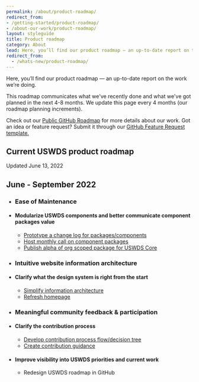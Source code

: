 ```yaml
---
permalink: /about/product-roadmap/
redirect_from:
- /getting-started/product-roadmap/
- /about-our-work/product-roadmap/
layout: styleguide
title: Product roadmap
category: About
lead: Here, you’ll find our product roadmap — an up-to-date report on the work we’re doing.
redirect_from:
  - /whats-new/product-roadmap/
---
```


Here, you’ll find our product roadmap — an up-to-date report on the work we’re doing.

This roadmap communicates what we've recently done and what we've got planned in the next 4-8 months. We update this page every 4 months (our roadmap planning increments). 

Check out our <a href="https://github.com/orgs/uswds/projects/8/views/1"> Public GitHub Roadmap</a> for more details about our work.
Got an idea or feature request? Submit it through our <a href="https://github.com/uswds/uswds/issues/new?assignees=&labels=type%3A+feature+request&template=feature_request.md&title="> GitHub Feature Request template.</a>

<!-- TODO: Make these into issues; add roadmap project board
You can also <a href="https://github.com/uswds/uswds/milestone/52" view our product roadmap goals on GitHub</a>. -->

<h2>Current USWDS product roadmap</h2>
<p><span class="usa-tag label-done margin-left-0">Updated June 13, 2022</span></p>
<div class="maxw-tablet margin-top-5">
  <h2>June - September 2022</h2>
  <ul class="site-roadmap-list">
    <li class="site-roadmap-list__item"><span class="flex-column"><h3>Ease of Maintenance</h3></span>
    <li class="site-roadmap-list__item"><span class="flex-column"><h4>Modularize USWDS components and better communicate component packages value</h4></span> 
      <ul class="site-roadmap-list__sublist">
    <li class="site-roadmap-list__item"><span class="flex-fill"><a href="https://github.com/uswds/uswds-site/issues/1280"> Prototype a change log for packages/components </a></span> </li>
    <li class="site-roadmap-list__item"><span class="flex-fill"><a href="https://github.com/uswds/uswds-team/issues/166"> Host monthly call on component packages</a></span></li>
    <li class="site-roadmap-list__item"><span class="flex-fill"><a href="https://github.com/uswds/uswds/issues/4545"> Publish alpha of org scoped package for USWDS Core</a></span></li>
      </ul>
    </li>
    <li class="site-roadmap-list__item"><span class="flex-column"><h3>Intuitive website information architecture
</h3></span>
<li class="site-roadmap-list__item"><span class="flex-column"><h4>Clarify what the design system is right from the start
</h4></span>
      <ul class="site-roadmap-list__sublist">
        <li class="site-roadmap-list__item"><span class="flex-fill"><a href="https://github.com/uswds/uswds-site/issues/1640"> Simplify information architecture </a>
</span></li>
        <li class="site-roadmap-list__item"><span class="flex-fill"><a href="https://github.com/uswds/uswds/issues/1637"> Refresh homepage</a></span> </li>
      </ul>
    </li>

<li class="site-roadmap-list__item"><span class="flex-column"><h3>Meaningful community feedback & participation</h3></span>
    <li class="site-roadmap-list__item"><span class="flex-column"><h4>Clarify the contribution process</h4></span>
      <ul class="site-roadmap-list__sublist">
        <li class="site-roadmap-list__item"><span class="flex-fill"> <a href="https://github.com/uswds/uswds/issues/4697"> Develop contribution process flow/decision tree</a></span> </li>
        <li class="site-roadmap-list__item"><span class="flex-fill"><a href="https://github.com/uswds/uswds/issues/4756"> Create contribution guidance</a></span></li>
      </ul>
    </li>

<li class="site-roadmap-list__item"><span class="flex-column"><h4>Improve visibility into USWDS priorities and current work</h4></span>
      <ul class="site-roadmap-list__sublist">
        <li class="site-roadmap-list__item"><span class="flex-fill">Redesign USWDS roadmap in GitHub</span> </li>
      </ul>
    </li>

  </ul>
</div>
